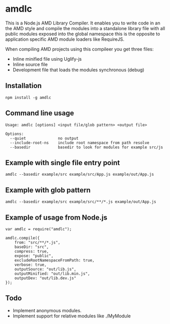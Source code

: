 amdlc
======
This is a Node.js AMD Library Compiler. It enables you to write code in an the AMD style and compile the modules
into a standalone library file with all public modules exposed into the global namespace this is the opposite to
application specific AMD module loaders like RequireJS.

When compiling AMD projects using this compileer you get three files:
 * Inline minified file using Uglify-js
 * Inline source file
 * Development file that loads the modules synchronous (debug)

Installation
-------------
    npm install -g amdlc

Command line usage
-------------------
    Usage: amdlc [options] <input file/glob pattern> <output file>

    Options:
      --quiet              no output
      --include-root-ns    include root namespace from path resolve
      --basedir            basedir to look for modules for example src/js

Example with single file entry point
-------------------------------------
    amdlc --basedir example/src example/src/App.js example/out/App.js

Example with glob pattern
--------------------------
    amdlc --basedir example/src example/src/**/*.js example/out/App.js

Example of usage from Node.js
------------------------------
    var amdlc = require("amdlc");

    amdlc.compile({
        from: "src/**/*.js",
    	baseDir: "src",
    	compress: true,
    	expose: "public",
    	excludeRootNamespaceFromPath: true,
    	verbose: true,
    	outputSource: "out/lib.js",
    	outputMinified: "out/lib.min.js",
    	outputDev: "out/lib.dev.js"
    });

Todo
-----
 * Implement anonymous modules.
 * Implement support for relative modules like ./MyModule
